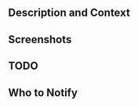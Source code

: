 ## Description and Context
<!-- Provide a summary of what has changed -->
<!-- Provide links to relevant discussions or documentation to promote understanding and addressing this PR -->

## Screenshots
<!-- Provide images of the before and after functionality -->

## TODO
<!--Is there anything you're leaving behind that should be done? You can create issues for your TODOS, or simply suggest them here and we will help sort them out -->

## Who to Notify
<!-- /cc those you wish to know about the PR -->
